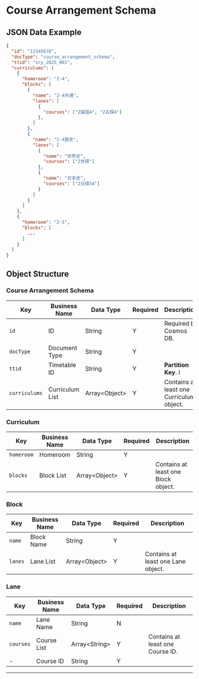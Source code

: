 # Course Arrangement Schema

## JSON Data Example

```json
{
  "id": "12345678",
  "docType": "course_arrangement_schema",
  "ttid": "sry_2025_001",
  "curriculums": [
    {
      "homeroom": "2-4",
      "blocks": [
        {
          "name": "2-4共通",
          "lanes": [
            {
              "courses": ["2論国4", "2古探4"]
            },
          ]
        },
        {
          "name": "2-4歴史",
          "lanes": [
            {
              "name": "世界史",
              "courses": ["2世探"]
            },
            {
              "name": "日本史",
              "courses": ["2日探34"]
            }
          ]
        }
      ]
    },
    {
      "homeroom": "2-5",
      "blocks": [
        ...
      ]
    }
  ]
}
```

## Object Structure

### Course Arrangement Schema

| Key           | Business Name   | Data Type       | Required | Description                              |
| ------------- | --------------- | --------------- | -------- | ---------------------------------------- |
| `id`          | ID              | String          | Y        | Required by Cosmos DB.                   |
| `docType`     | Document Type   | String          | Y        |                                          |
| `ttid`        | Timetable ID    | String          | Y        | **Partition Key**. I                     |
| `curriculums` | Curriculum List | Array\<Object\> | Y        | Contains at least one Curriculum object. |

### Curriculum

| Key        | Business Name | Data Type       | Required | Description                         |
| ---------- | ------------- | --------------- | -------- | ----------------------------------- |
| `homeroom` | Homeroom      | String          | Y        |                                     |
| `blocks`   | Block List    | Array\<Object\> | Y        | Contains at least one Block object. |

### Block

| Key     | Business Name | Data Type       | Required | Description                        |
| ------- | ------------- | --------------- | -------- | ---------------------------------- |
| `name`  | Block Name    | String          | Y        |                                    |
| `lanes` | Lane List     | Array\<Object\> | Y        | Contains at least one Lane object. |

### Lane

| Key       | Business Name | Data Type       | Required | Description                      |
| --------- | ------------- | --------------- | -------- | -------------------------------- |
| `name`    | Lane Name     | String          | N        |                                  |
| `courses` | Course List   | Array\<String\> | Y        | Contains at least one Course ID. |
| -         | Course ID     | String          | Y        |                                  |

---

